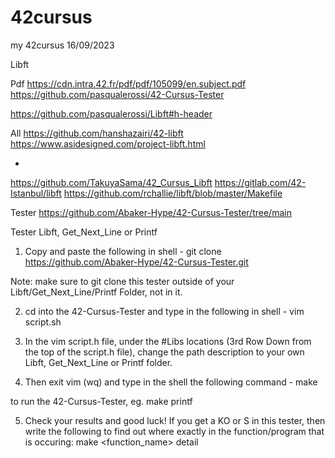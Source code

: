 # 42cursus
my 42cursus 16/09/2023

Libft

Pdf
https://cdn.intra.42.fr/pdf/pdf/105099/en.subject.pdf
https://github.com/pasqualerossi/42-Cursus-Tester

https://github.com/pasqualerossi/Libft#h-header

All
https://github.com/hanshazairi/42-libft
https://www.asidesigned.com/project-libft.html

+
https://github.com/TakuyaSama/42_Cursus_Libft
https://gitlab.com/42-Istanbul/libft
https://github.com/rchallie/libft/blob/master/Makefile


Tester
https://github.com/Abaker-Hype/42-Cursus-Tester/tree/main

Tester Libft, Get_Next_Line or Printf

1. Copy and paste the following in shell -
git clone https://github.com/Abaker-Hype/42-Cursus-Tester.git


Note: make sure to git clone this tester outside of your Libft/Get_Next_Line/Printf Folder, not in it.

2. cd into the 42-Cursus-Tester and type in the following in shell -
vim script.sh


3. In the vim script.h file, under the #Libs locations (3rd Row Down from the top of the script.h file), change the path description to your own Libft, Get_Next_Line or Printf folder.

4. Then exit vim (wq) and type in the shell the following command -
make <the project name that your working on>

to run the 42-Cursus-Tester, eg. 
make printf

5. Check your results and good luck!
If you get a KO or S in this tester, then write the following to find out where exactly in the function/program that is occuring:
make <project name> <function_name> detail

